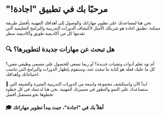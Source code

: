 

 # "!مرحبًا بك في تطبيق "اجادة

نحن هنا لمساعدتك على تطوير مهاراتك والوصول إلى أهدافك المهنية بأفضل طريقة ممكنة. تطبيق اجادة هو شريكك الأمثل لاكتشاف الدورات التدريبية والبرامج التعليمية التي تقدمها  كل من أكاديمية طويق وأكاديمية سطر

## 🔍 هل تبحث عن مهارات جديدة لتطويرها؟
أم تود تعلم أدوات وتقنيات جديدة؟ أو ربما تسعى للحصول على مسمى وظيفي معين؟ كل ما عليك فعله هو كتابة ما تبحث عنه، وسنقوم بإظهار الدورات والبرامج التي تناسب احتياجاتك وأهدافك.

🚀 ابدأ الآن واستكشف مجموعة واسعة من الدورات التدريبية المثيرة والشيقة التي ستساعدك على النمو والتطور في مسيرتك المهنية. نحن هنا لدعمك في كل خطوة تخطوها نحو مستقبل أفضل

### 🎓 أهلاً بك في "اجادة"، حيث يبدأ تطوير مهاراتك
